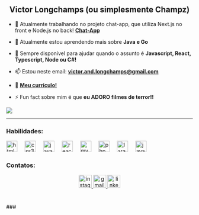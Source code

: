  ### <h2 align="center">Victor Longchamps (ou simplesmente Champz)</h2>
 
- 🔭 Atualmente trabalhando no projeto chat-app, que utiliza Next.js no front e Node.js no back! **[Chat-App](https://github.com/lchampz/chat-app)**

- 🌱 Atualmente estou aprendendo mais sobre **Java e Go**

- 💬 Sempre disponível para ajudar quando o assunto é **Javascript, React, Typescript, Node ou C#!**

- 📫 Estou neste email: **victor.and.longchamps@gmail.com**

- 📄  **[Meu currículo!](https://iron-catsup-53d.notion.site/Victor-Longchamps-CV-12a98fee79198021af11ef7b0637f5ec?pvs=4)**

- ⚡ Fun fact sobre mim é que **eu ADORO filmes de terror!!**

</p>
  <a href="[Git](https://github.com/lchampz)">
    <img align="center" src="https://github-readme-stats.vercel.app/api/top-langs/?username=lchampz&hide_progress=true&theme=blueberry&langs_count=8&locale=en" />
  </a>
</div>
</h2>
 <hr>



### Habilidades:

<div align="left">
  <img src="https://cdn.jsdelivr.net/gh/devicons/devicon/icons/html5/html5-original.svg" height="30" alt="html5 logo"  />
  <img width="12" />
  <img src="https://cdn.jsdelivr.net/gh/devicons/devicon/icons/css3/css3-original.svg" height="30" alt="css3 logo"  />
  <img width="12" />
  <img src="https://cdn.jsdelivr.net/gh/devicons/devicon/icons/javascript/javascript-original.svg" height="30" alt="javascript logo"  />
  <img width="12" />
  <img src="https://cdn.jsdelivr.net/gh/devicons/devicon/icons/react/react-original.svg" height="30" alt="react logo"  />
  <img width="12" />
  <img src="https://cdn.jsdelivr.net/gh/devicons/devicon/icons/mysql/mysql-original.svg" height="30" alt="mysql logo"  />
  <img width="12" />
  <img src="https://cdn.jsdelivr.net/gh/devicons/devicon/icons/php/php-original.svg" height="30" alt="php logo"  />
  <img width="12" />
  <img src="https://cdn.jsdelivr.net/gh/devicons/devicon/icons/laravel/laravel-original.svg" height="30" alt="laravel logo"  />
  <img width="12" />
  <img src="https://cdn.jsdelivr.net/gh/devicons/devicon/icons/java/java-original.svg" height="30" alt="java logo"  />
</div>

### Contatos:

<div align="center">
  
  <a href="https://www.instagram.com/champz.js" target="_blank">
    <img src="https://img.shields.io/static/v1?message=Instagram&logo=instagram&label=&color=E4405F&logoColor=white&labelColor=&style=for-the-badge" height="35" alt="instagram logo"  />
  </a>
  <a href="victor.and.longchamps@gmail.com" target="_blank">
    <img src="https://img.shields.io/static/v1?message=Gmail&logo=gmail&label=&color=D14836&logoColor=white&labelColor=&style=for-the-badge" height="35" alt="gmail logo"  />
  </a>
  <a href="https://www.linkedin.com/in/geovanna-cardoso-98ab3a264/" target="_blank">
    <img src="https://img.shields.io/static/v1?message=LinkedIn&logo=linkedin&label=&color=0077B5&logoColor=white&labelColor=&style=for-the-badge" height="35" alt="linkedin logo"  />
  </a>
</div>

###

<br clear="both">
###

